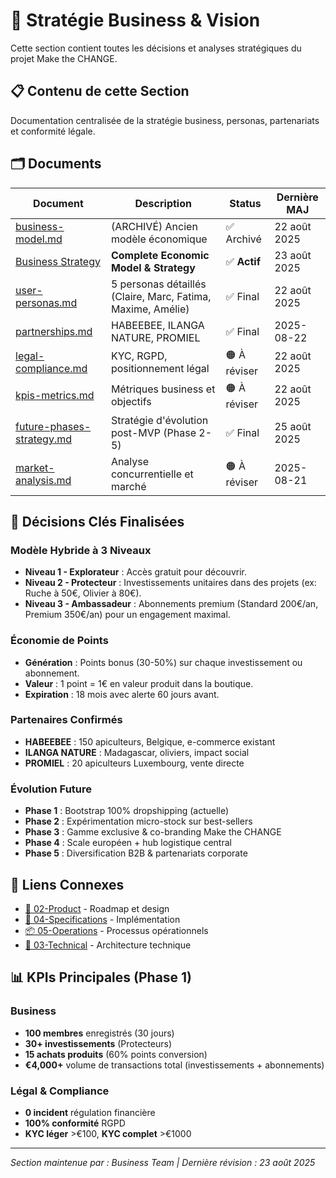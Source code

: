# 💼 Stratégie Business & Vision

Cette section contient toutes les décisions et analyses stratégiques du projet Make the CHANGE.

## 📋 Contenu de cette Section

Documentation centralisée de la stratégie business, personas, partenariats et conformité légale.

## 🗂️ Documents

| Document | Description | Status | Dernière MAJ |
|----------|-------------|--------|--------------|
| [business-model.md](./business-model.md) | (ARCHIVÉ) Ancien modèle économique | ✅ Archivé | 22 août 2025 |
| [Business Strategy](../10-reference-content/synthesis/business-strategy-complete.md) | **Complete Economic Model & Strategy** | ✅ **Actif** | 23 août 2025 |
| [user-personas.md](./user-personas.md) | 5 personas détaillés (Claire, Marc, Fatima, Maxime, Amélie) | ✅ Final | 22 août 2025 |
| [partnerships.md](./partnerships.md) | HABEEBEE, ILANGA NATURE, PROMIEL | ✅ Final | 2025-08-22 |
| [legal-compliance.md](./legal-compliance.md) | KYC, RGPD, positionnement légal | 🟠 À réviser | 22 août 2025 |
| [kpis-metrics.md](./kpis-metrics.md) | Métriques business et objectifs | 🟠 À réviser | 22 août 2025 |
| [future-phases-strategy.md](./future-phases-strategy.md) | Stratégie d'évolution post-MVP (Phase 2-5) | ✅ Final | 25 août 2025 |
| [market-analysis.md](../08-research/market-analysis.md) | Analyse concurrentielle et marché | 🟠 À réviser | 2025-08-21 |

## 🎯 Décisions Clés Finalisées

### Modèle Hybride à 3 Niveaux
- **Niveau 1 - Explorateur** : Accès gratuit pour découvrir.
- **Niveau 2 - Protecteur** : Investissements unitaires dans des projets (ex: Ruche à 50€, Olivier à 80€).
- **Niveau 3 - Ambassadeur** : Abonnements premium (Standard 200€/an, Premium 350€/an) pour un engagement maximal.

### Économie de Points
- **Génération** : Points bonus (30-50%) sur chaque investissement ou abonnement.
- **Valeur** : 1 point = 1€ en valeur produit dans la boutique.
- **Expiration** : 18 mois avec alerte 60 jours avant.

### Partenaires Confirmés
- **HABEEBEE** : 150 apiculteurs, Belgique, e-commerce existant
- **ILANGA NATURE** : Madagascar, oliviers, impact social
- **PROMIEL** : 20 apiculteurs Luxembourg, vente directe

### Évolution Future
- **Phase 1** : Bootstrap 100% dropshipping (actuelle)
- **Phase 2** : Expérimentation micro-stock sur best-sellers
- **Phase 3** : Gamme exclusive & co-branding Make the CHANGE
- **Phase 4** : Scale européen + hub logistique central
- **Phase 5** : Diversification B2B & partenariats corporate

## 🔗 Liens Connexes

- [🎨 02-Product](../02-product/) - Roadmap et design
- [📱 04-Specifications](../04-specifications/) - Implémentation
- [📦 05-Operations](../05-operations/) - Processus opérationnels
- [🔧 03-Technical](../03-technical/) - Architecture technique

## 📊 KPIs Principales (Phase 1)

### Business
- **100 membres** enregistrés (30 jours)
- **30+ investissements** (Protecteurs)
- **15 achats produits** (60% points conversion)
- **€4,000+** volume de transactions total (investissements + abonnements)

### Légal & Compliance
- **0 incident** régulation financière
- **100% conformité** RGPD
- **KYC léger** >€100, **KYC complet** >€1000

---
*Section maintenue par : Business Team | Dernière révision : 23 août 2025*